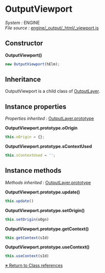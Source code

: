 # OutputViewport
_System :_ ENGINE  
_File source :_ [engine/_output/_html/_viewport.js](https://github.com/de-sign/DBZ-Versus/blob/master/src/assets/js/engine/_output/_html/_viewport.js)

## Constructor
**OutputViewport()**
```javascript
new OutputViewport(hElm);
```
## Inheritance
OutputViewport is a child class of [OutputLayer](OutputLayer.md).

## Instance properties
_Properties inherited :_ [OutputLayer.prototype](OutputLayer.md#instance-properties)

**OutputViewport.prototype.oOrigin**
```javascript
this.oOrigin = {};
```
**OutputViewport.prototype.sContextUsed**
```javascript
this.sContextUsed = '';
```

## Instance methods
_Methods inherited :_ [OutputLayer.prototype](OutputLayer.md#instance-methods) 

**OutputViewport.prototype.update()**
```javascript
this.update()
```
**OutputViewport.prototype.setOrigin()**
```javascript
this.setOrigin(oOgn)
```
**OutputViewport.prototype.getContext()**
```javascript
this.getContext(sId)
```
**OutputViewport.prototype.useContext()**
```javascript
this.useContext(sId)
```

<link rel="stylesheet" href="../_doc.css" />

[&#8251; Return to Class references](References.md)